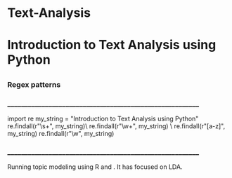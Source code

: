 # Text-Analysis

# Introduction to Text Analysis using Python
##
##
### Regex patterns
### ________________________________________________________
import re
my_string = "Introduction to Text Analysis using Python"
re.findall(r"\s+", my_string)\\
re.findall(r"\w+", my_string) \\
re.findall(r"[a-z]", my_string)
re.findall(r"\w", my_string)
### ________________________________________________________

Running topic modeling using R and . 
It has focused on LDA.  
